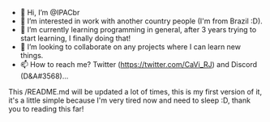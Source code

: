 - 👋 Hi, I’m @IPACbr
- 👀 I’m interested in work with another country people (I'm from Brazil :D).
- 🌱 I’m currently learning programming in general, after 3 years trying to start learning, I finally doing that!
- 💞️ I’m looking to collaborate on any projects where I can learn new things.
- 📫 How to reach me? Twitter (https://twitter.com/CaVi_RJ) and Discord (D&A#3568)...

This /README.md will be updated a lot of times, this is my first version of it, it's a little simple because I'm very tired now and need to sleep :D, thank you to reading this far!
